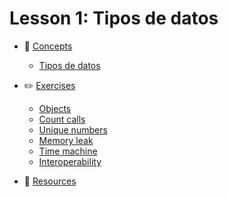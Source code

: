 # Lesson 1: Tipos de datos

* 🧠 [Concepts](CONCEPTS)
  * [Tipos de datos](CONCEPTS/Tipos_de_datos.md)

* ✏️ [Exercises](EXERCISES)
  * [Objects](EXERCISES/problems/1.objects.js)
  * [Count calls](EXERCISES/problems/2.count-calls.js)
  * [Unique numbers](EXERCISES/problems/3.unique-numbers.js)
  * [Memory leak](EXERCISES/problems/4.memory-leak.js)
  * [Time machine](EXERCISES/problems/5.time-machine.js)
  * [Interoperability](EXERCISES/problems/6.interoperability.js)

* 🔗 [Resources](RESOURCES.md)
